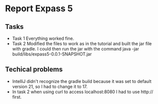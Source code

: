 # Report Expass 5

## Tasks
* Task 1
  Everything worked fine.
* Task 2
  Modified the files to work as in the tutorial and built the jar file with gradle. I could then run the jar with the command java -jar build/libs/expass5-0.0.1-SNAPSHOT.jar

## Techical problems
* IntelliJ didn't recognize the gradle build because it was set to default version 21, so I had to change it to 17.
* In task 2 when using curl to access localhost:8080 I had to use http:// first.
